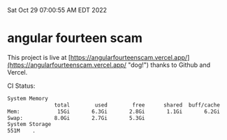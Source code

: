Sat Oct 29 07:00:55 AM EDT 2022

# angular fourteen scam


This project is live at [https://angularfourteenscam.vercel.app/](https://angularfourteenscam.vercel.app/ "dog!") thanks to Github and Vercel.

CI Status: 

```bash
System Memory
               total        used        free      shared  buff/cache   available
Mem:            15Gi       6.3Gi       2.8Gi       1.1Gi       6.2Gi       7.5Gi
Swap:          8.0Gi       2.7Gi       5.3Gi
System Storage
551M	.
```
